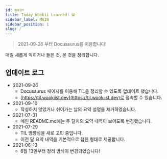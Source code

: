 ```yaml
---
id: main
title: Today Wookii Learned! 💻
sidebar_label: MAIN
sidebar_position: 1
slug: /
---
```


> 2021-09-26 부터 Docusaurus를 이용합니다!

매일 새롭게 익히거나 들은 것, 본 것을 정리합니다.


## 업데이트 로그
+ 2021-09-26
	- Docusaurus 페이지를 이용해 TIL을 정리할 수 있도록 업데이트 했습니다.
    - [https://til.wookiist.dev](https://til.wookiist.dev)로 접속할 수 있습니다.
+ 2021-09-10
    - 작성하지 않았거나 쉬어가는 날의 요약 설명을 제거하였습니다.
+ 2021-07-31
    - 메인 README.md에는 두 달치의 요약 내역이 보이도록 변경했습니다.
+ 2021-07-29 
    - TIL 방향성을 새로 고민 중입니다.
    - 이전 달 요약 내역을 기본적으로 접힌 형태로 제공합니다.
+ 2021-06-13 
    - 6월 13일부터 정리 방식이 변경되었습니다!


